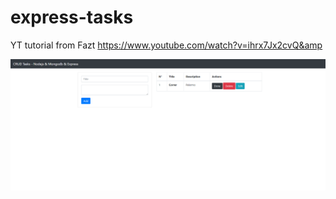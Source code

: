 # express-tasks
YT tutorial from Fazt https://www.youtube.com/watch?v=ihrx7Jx2cvQ&amp

![](docs/screen.png)